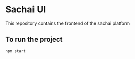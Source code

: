 # Sachai UI
This repository contains the frontend of the sachai platform

## To run the project
`npm start` 
